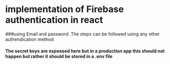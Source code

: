 # implementation of Firebase authentication in react

###using Email and password .The steps can be followed using any other authendication method

#### The secret keys are expossed here but in a production app this should not happen but rather it should be stored in a .env file

